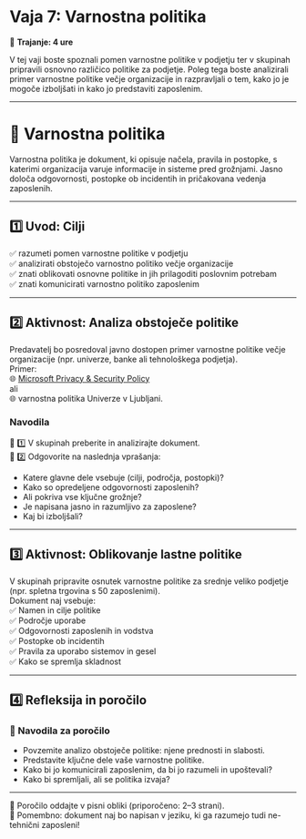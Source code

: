 # Vaja 7: Varnostna politika

📅 **Trajanje: 4 ure**

V tej vaji boste spoznali pomen varnostne politike v podjetju ter v skupinah pripravili osnovno različico politike za podjetje. Poleg tega boste analizirali primer varnostne politike večje organizacije in razpravljali o tem, kako jo je mogoče izboljšati in kako jo predstaviti zaposlenim.

---

# 🧪 Varnostna politika

Varnostna politika je dokument, ki opisuje načela, pravila in postopke, s katerimi organizacija varuje informacije in sisteme pred grožnjami. Jasno določa odgovornosti, postopke ob incidentih in pričakovana vedenja zaposlenih.

---

## 1️⃣ Uvod: Cilji

✅ razumeti pomen varnostne politike v podjetju  
✅ analizirati obstoječo varnostno politiko večje organizacije  
✅ znati oblikovati osnovne politike in jih prilagoditi poslovnim potrebam  
✅ znati komunicirati varnostno politiko zaposlenim  

---

## 2️⃣ Aktivnost: Analiza obstoječe politike

Predavatelj bo posredoval javno dostopen primer varnostne politike večje organizacije (npr. univerze, banke ali tehnološkega podjetja).  
Primer:  
🌐 [Microsoft Privacy & Security Policy](https://www.microsoft.com/en-us/trust-center)  
ali  
🌐 varnostna politika Univerze v Ljubljani.

### Navodila

🔷 1️⃣ V skupinah preberite in analizirajte dokument.  
🔷 2️⃣ Odgovorite na naslednja vprašanja:  
- Katere glavne dele vsebuje (cilji, področja, postopki)?  
- Kako so opredeljene odgovornosti zaposlenih?  
- Ali pokriva vse ključne grožnje?  
- Je napisana jasno in razumljivo za zaposlene?  
- Kaj bi izboljšali?

---

## 3️⃣ Aktivnost: Oblikovanje lastne politike

V skupinah pripravite osnutek varnostne politike za srednje veliko podjetje (npr. spletna trgovina s 50 zaposlenimi).  
Dokument naj vsebuje:  
✅ Namen in cilje politike  
✅ Področje uporabe  
✅ Odgovornosti zaposlenih in vodstva  
✅ Postopke ob incidentih  
✅ Pravila za uporabo sistemov in gesel  
✅ Kako se spremlja skladnost

---

## 4️⃣ Refleksija in poročilo

### 📝 Navodila za poročilo

- Povzemite analizo obstoječe politike: njene prednosti in slabosti.  
- Predstavite ključne dele vaše varnostne politike.  
- Kako bi jo komunicirali zaposlenim, da bi jo razumeli in upoštevali?  
- Kako bi spremljali, ali se politika izvaja?

---

📑 Poročilo oddajte v pisni obliki (priporočeno: 2–3 strani).  
📣 Pomembno: dokument naj bo napisan v jeziku, ki ga razumejo tudi ne-tehnični zaposleni!